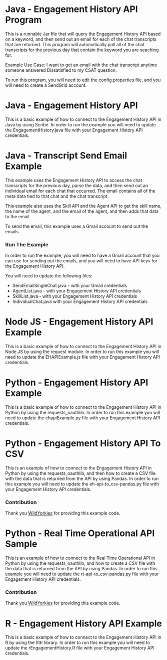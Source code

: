 # Java - Engagement History API Program
This is a runnable Jar file that will query the Engagement History API based on a keyword, and then send out an email for each of the chat transcripts that are returned. This program will automatically pull all of the chat transcripts for the previous day that contain the keyword you are seaching for.

Example Use Case: I want to get an email with the chat transcript anytime someone answered Dissatisfied to my CSAT question. 

To run this program, you will need to edit the config.properties file, and you will need to create a SendGrid account.

# Java - Engagement History API
This is a basic example of how to connect to the Engagement History API in Java by using Scribe. In order to run the example you will need to update the EngagementHistory.java file with your Engagement History API credentials.

# Java - Transcript Send Email Example
This example uses the Engagement History API to access the chat transcripts for the previous day, parse the data, and then send out an individual email for each chat that occurred. The email contains all of the meta data tied to that chat and the chat transcript. 

This example also uses the Skill API and the Agent API to get the skill name, the name of the agent, and the email of the agent, and then adds that data to the email.

To send the email, this example uses a Gmail account to send out the emails.

### Run The Example
In order to run the example, you will need to have a Gmail account that you can use for sending out the emails, and you will need to have API keys for the Engagement History API. 

You will need to update the following files:
* SendEmailSingleChat.java - with your Gmail credentials
* AgentList.java - with your Engagement History API credentials
* SkillList.java - with your Engagement History API credentials
* IndividualChat.java  with your Engagement History API credentials

# Node JS - Engagement History API Example
This is a basic example of how to connect to the Engagement History API in Node.JS by using the request module. In order to run this example you will need to update the EHAPIExample.js file with your Engagement History API credentials.

# Python - Engagement History API Example
This is a basic example of how to connect to the Engagement History API in Python by using the requests_oauthlib. In order to run this example you will need to update the ehapiExample.py file with your Engagement History API credentials.

# Python - Engagement History API To CSV
This is an example of how to connect to the Engagement History API in Python by using the requests_oauthlib, and then how to create a CSV file with the data that is returned from the API by using Pandas. In order to run this example you will need to update the eh-api-to_csv-pandas.py file with your Engagement History API credentials.

### Contribution 
Thank you [WildYorkies](https://github.com/WildYorkies) for providing this example code.

# Python - Real Time Operational API Sample
This is an example of how to connect to the Real Time Operational API in Python by using the requests_oauthlib, and how to create a CSV file with the data that is returned from the API by using Pandas. In order to run this example you will need to update the rt-api-to_csv-pandas.py file with your Engagement History API credentials.

### Contribution 
Thank you [WildYorkies](https://github.com/WildYorkies) for providing this example code.

# R - Engagement History API Example
This is a basic example of how to connect to the Engagement History API in R by using the httr library. In order to run this example you will need to update the rEngagementHistory.R file with your Engagement History API credentials.